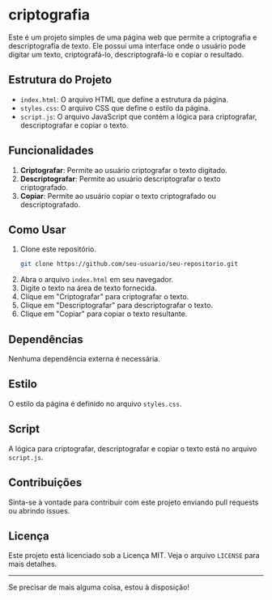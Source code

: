 

# criptografia

Este é um projeto simples de uma página web que permite a criptografia e descriptografia de texto. Ele possui uma interface onde o usuário pode digitar um texto, criptografá-lo, descriptografá-lo e copiar o resultado.

## Estrutura do Projeto

- `index.html`: O arquivo HTML que define a estrutura da página.
- `styles.css`: O arquivo CSS que define o estilo da página.
- `script.js`: O arquivo JavaScript que contém a lógica para criptografar, descriptografar e copiar o texto.

## Funcionalidades

1. **Criptografar**: Permite ao usuário criptografar o texto digitado.
2. **Descriptografar**: Permite ao usuário descriptografar o texto criptografado.
3. **Copiar**: Permite ao usuário copiar o texto criptografado ou descriptografado.

## Como Usar

1. Clone este repositório.
   ```bash
   git clone https://github.com/seu-usuario/seu-repositorio.git
   ```
2. Abra o arquivo `index.html` em seu navegador.
3. Digite o texto na área de texto fornecida.
4. Clique em "Criptografar" para criptografar o texto.
5. Clique em "Descriptografar" para descriptografar o texto.
6. Clique em "Copiar" para copiar o texto resultante.

## Dependências

Nenhuma dependência externa é necessária.

## Estilo

O estilo da página é definido no arquivo `styles.css`.

## Script

A lógica para criptografar, descriptografar e copiar o texto está no arquivo `script.js`.

## Contribuições

Sinta-se à vontade para contribuir com este projeto enviando pull requests ou abrindo issues.

## Licença

Este projeto está licenciado sob a Licença MIT. Veja o arquivo `LICENSE` para mais detalhes.

---

Se precisar de mais alguma coisa, estou à disposição!
